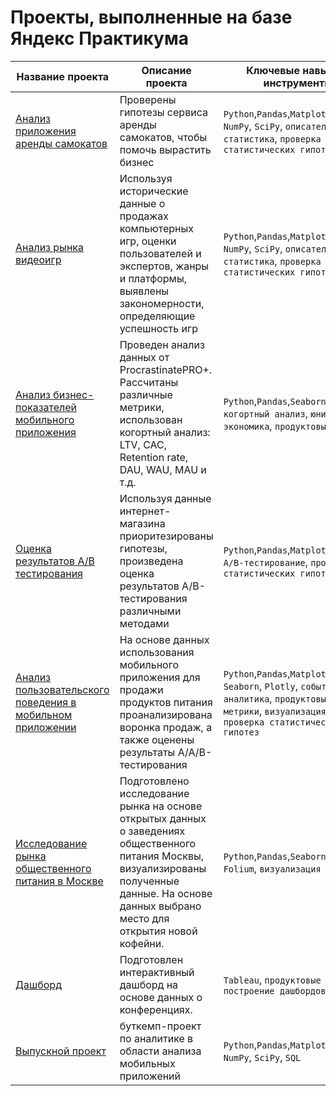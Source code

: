 # Проекты, выполненные на базе Яндекс Практикума
| Название проекта | Описание проекта | Ключевые навыки и инструменты |
| ---------------- | ---------------- | ----------------------------- |
| [Анализ приложения аренды самокатов](https://github.com/kolychykot/Portfolio/tree/main/YPracticum_projects/Scooter_rental) | Проверены гипотезы сервиса аренды самокатов, чтобы помочь вырастить бизнес | `Python`,`Pandas`,`Matplotlib`, `NumPy`, `SciPy`, `описательная статистика`, `проверка статистических гипотез`|
| [Анализ рынка видеоигр](https://github.com/kolychykot/Portfolio/tree/main/YPracticum_projects/Video_games_analysis) | Используя исторические данные о продажах компьютерных игр, оценки пользователей и экспертов, жанры и платформы, выявлены закономерности, определяющие успешность игр | `Python`,`Pandas`,`Matplotlib`, `NumPy`, `SciPy`, `описательная статистика`, `проверка статистических гипотез`|
| [Анализ бизнес-показателей мобильного приложения](https://github.com/kolychykot/Portfolio/tree/main/YPracticum_projects/BI_analysis) | Проведен анализ данных от ProcrastinatePRO+. Рассчитаны различные метрики, использован когортный анализ: LTV, CAC, Retention rate, DAU, WAU, MAU и т.д. | `Python`,`Pandas`,`Seaborn`, `когортный анализ`, `юнит-экономика`, `продуктовые метрики`|
| [Оценка результатов А/В тестирования](https://github.com/kolychykot/Portfolio/tree/main/YPracticum_projects/AB_testing) | Используя данные интернет-магазина приоритезированы гипотезы, произведена оценка результатов A/B-тестирования различными методами | `Python`,`Pandas`,`Matplotlib`,`SciPy`, `А/В-тестирование`, `проверка статистических гипотез`|
| [Анализ пользовательского поведения в мобильном приложении](https://github.com/kolychykot/Portfolio/tree/main/YPracticum_projects/Mobile_app_analysis) | На основе данных использования мобильного приложения для продажи продуктов питания проанализирована воронка продаж, а также оценены результаты A/A/B-тестирования | `Python`,`Pandas`,`Matplotlib`, `Seaborn`, `Plotly`, `событийная аналитика`, `продуктовые метрики`, `визуализация данных`, `проверка статистических гипотез`|
| [Исследование рынка общественного питания в Москве](https://github.com/kolychykot/Portfolio/tree/main/YPracticum_projects/Moscow_catering)| Подготовлено исследование рынка на основе открытых данных о заведениях общественного питания Москвы, визуализированы полученные данные. На основе данных выбрано место для открытия новой кофейни. | `Python`,`Pandas`,`Seaborn`, `Plotly`, `Folium`, `визуализация данных`|
| [Дашборд](https://public.tableau.com/views/TED_talks_YP_project/TED?:language=en-US&:display_count=n&:origin=viz_share_link) | Подготовлен интерактивный дашборд на основе данных о конференциях.  | `Tableau`, `продуктовые метрики`, `построение дашбордов`|
| [Выпускной проект](https://github.com/kolychykot/Portfolio/tree/main/YPracticum_projects/Final_project) | буткемп-проект по аналитике в области анализа мобильных приложений | `Python`,`Pandas`,`Matplotlib`, `NumPy`, `SciPy`, `SQL`|
